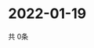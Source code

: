 # 2022-01-19
  共 0条

  <!-- BEGIN -->
  <!-- 最后更新时间Wed Jan 19 2022 16:06:26 GMT+0000 (Coordinated Universal Time) -->
  
  <!-- END -->
  
  